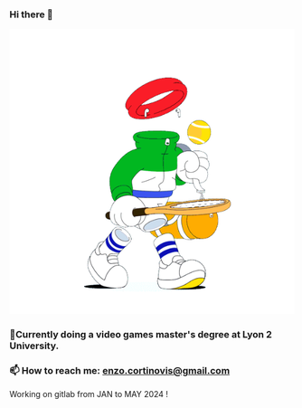 ### Hi there 👋
![](invisibleman.gif)

### 🔭Currently doing a video games master's degree at Lyon 2 University.
### 📫 How to reach me: enzo.cortinovis@gmail.com

Working on gitlab from JAN to MAY 2024 !

<!--
**EnzoCortinovis/EnzoCortinovis** is a ✨ _special_ ✨ repository because its `README.md` (this file) appears on your GitHub profile.

Here are some ideas to get you started:

- 🔭 I’m currently working on ...
- 🌱 I’m currently learning ...
- 👯 I’m looking to collaborate on ...
- 🤔 I’m looking for help with ...
- 💬 Ask me about ...
- 📫 How to reach me: ...
- 😄 Pronouns: ...
- ⚡ Fun fact: ...
-->
